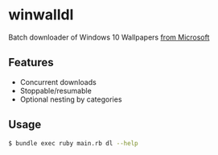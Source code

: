 # winwalldl

Batch downloader of Windows 10 Wallpapers [from Microsoft][url]

## Features

* Concurrent downloads
* Stoppable/resumable
* Optional nesting by categories

## Usage

```sh
$ bundle exec ruby main.rb dl --help
```

[url]: https://support.microsoft.com/en-us/windows/wallpapers-5cfa0cc7-b75a-165a-467b-c95abaf5dc2a#ID0EBD=Windows_10
